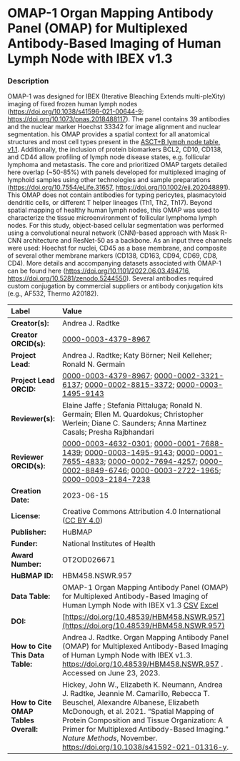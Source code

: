 # OMAP-1 Organ Mapping Antibody Panel (OMAP) for Multiplexed Antibody-Based Imaging of Human Lymph Node with IBEX v1.3

### Description
OMAP-1 was designed for IBEX (Iterative Bleaching Extends multi-pleXity) imaging of fixed frozen human lymph nodes (https://doi.org/10.1038/s41596-021-00644-9; https://doi.org/10.1073/pnas.2018488117). The panel contains 39 antibodies and the nuclear marker Hoechst 33342 for image alignment and nuclear segmentation. his OMAP provides a spatial context for all anatomical structures and most cell types present in the [ASCT+B lymph node table, v1.1](https://doi.org/10.48539/HBM573.SHCQ.259). Additionally, the inclusion of protein biomarkers BCL2, CD10, CD138, and CD44 allow profiling of lymph node disease states, e.g. follicular lymphoma and metastasis. The core and prioritized OMAP targets detailed here overlap (~50-85%) with panels developed for multiplexed imaging of lymphoid samples using other technologies and sample preparations (https://doi.org/10.7554/eLife.31657, https://doi.org/10.1002/eji.202048891). This OMAP does not contain antibodies for typing pericytes, plasmacytoid dendritic cells, or different T helper lineages (Th1, Th2, Th17). Beyond spatial mapping of healthy human lymph nodes, this OMAP was used to characterize the tissue microenvironment of follicular lymphoma lymph nodes. For this study, object-based cellular segmentation was performed using a convolutional neural network (CNN)-based approach with Mask R-CNN architecture and ResNet-50 as a backbone. As an input three channels were used: Hoechst for nuclei, CD45 as a base membrane, and composite of several other membrane markers (CD138, CD163, CD94, CD69, CD8, CD4). More details and accompanying datasets associated with OMAP-1 can be found here (https://doi.org/10.1101/2022.06.03.494716, https://doi.org/10.5281/zenodo.5244550). Several antibodies required custom conjugation by commercial suppliers or antibody conjugation kits (e.g., AF532, Thermo A20182). 

| Label | Value |
| :------------- |:-------------|
| **Creator(s):** | Andrea J. Radtke |
| **Creator ORCID(s):** | [0000-0003-4379-8967](https://orcid.org/0000-0003-4379-8967) |
| **Project Lead:** | Andrea J. Radtke; Katy B&ouml;rner; Neil Kelleher; Ronald N. Germain |
| **Project Lead ORCID:** | [0000-0003-4379-8967](https://orcid.org/0000-0003-4379-8967); [0000-0002-3321-6137](https://orcid.org/0000-0002-3321-6137); [0000-0002-8815-3372](https://orcid.org/0000-0002-8815-3372); [0000-0003-1495-9143](https://orcid.org/0000-0003-1495-9143) |
| **Reviewer(s):** | Elaine Jaffe ; Stefania Pittaluga; Ronald N. Germain; Ellen M. Quardokus; Christopher Werlein; Diane C. Saunders; Anna Martinez Casals; Presha Rajbhandari
| **Reviewer ORCID(s):** |[0000-0003-4632-0301](https://orcid.org//0000-0003-4632-0301); [0000-0001-7688-1439](https://orcid.org/0000-0001-7688-1439); [0000-0003-1495-9143](https://orcid.org/0000-0003-1495-9143); [0000-0001-7655-4833](https://orcid.org/0000-0001-7655-4833); [0000-0002-7694-4257](https://orcid.org/0000-0002-7694-4257); [0000-0002-8849-6746](https://orcid.org/0000-0002-8849-6746); [0000-0003-2722-1965](https://orcid.org/0000-0003-2722-1965); [0000-0003-2184-7238](https://orcid.org/0000-0003-2184-7238)
| **Creation Date:** | 2023-06-15 |
| **License:** | Creative Commons Attribution 4.0 International ([CC BY 4.0](https://creativecommons.org/licenses/by/4.0/)) |
| **Publisher:** | HuBMAP |
| **Funder:** | National Institutes of Health |
| **Award Number:** | OT2OD026671 |
| **HuBMAP ID:** | HBM458.NSWR.957 |
| **Data Table:** | OMAP-1 Organ Mapping Antibody Panel (OMAP) for Multiplexed Antibody-Based Imaging of Human Lymph Node with IBEX v1.3 [CSV](https://hubmapconsortium.github.io/ccf-releases/v1.4/omap/omap-1-human-lymph-node-ibex.csv) [Excel](https://hubmapconsortium.github.io/ccf-releases/v1.4/omap/omap-1-human-lymph-node-ibex.xlsx) |
| **DOI:** | [https://doi.org/10.48539/HBM458.NSWR.957](https://doi.org/10.48539/HBM458.NSWR.957) |
| **How to Cite This Data Table:** |Andrea J. Radtke. Organ Mapping Antibody Panel (OMAP) for Multiplexed Antibody-Based Imaging of Human Lymph Node with IBEX v1.3. https://doi.org/10.48539/HBM458.NSWR.957 . Accessed on June 23, 2023.|
| **How to Cite OMAP Tables Overall:** | Hickey, John W., Elizabeth K. Neumann, Andrea J. Radtke, Jeannie M. Camarillo, Rebecca T. Beuschel, Alexandre Albanese, Elizabeth McDonough, et al. 2021. “Spatial Mapping of Protein Composition and Tissue Organization: A Primer for Multiplexed Antibody-Based Imaging.” *Nature Methods*, November. https://doi.org/10.1038/s41592-021-01316-y. |

